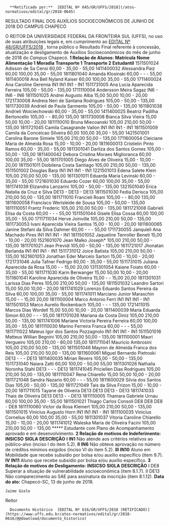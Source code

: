       **Retificado por:**  [EDITAL Nº 645/GR/UFFS/2018](/atos-normativos/edital/gr/2018-0645) 

   RESULTADO FINAL DOS AUXÍLIOS SOCIOECONÔMICOS DE JUNHO DE 2018 DO CAMPUS CHAPECÓ  

 O REITOR DA UNIVERSIDADE FEDERAL DA FRONTEIRA SUL (UFFS), no uso de suas atribuições legais e, em cumprimento ao [EDITAL Nº 48/GR/UFFS/2018](https://www.uffs.edu.br/atos-normativos/edital/gr/2018-0048)  , torna público o Resultado Final referente à concessão, atualização e desligamento de Auxílios Socioeconômicos do mês de junho de 2018 do *Campus* Chapecó.  **1 Relação de Alunos:**      **Matrícula**    **Nome**    **Alimentação 1**    **Moradia**    **Transporte 1**    **Transporte 2**    **Estudantil**      1511501024   Adisson de Sa Censi   60,00   -   35,00   -   55,00     1411400032   Alessandra Paiz   60,00   100,00   35,00   -   55,00     1811801040   Amanda Klosinski   60,00   -   -   -   55,00     1811400018   Ana Bell Nyland Kaiser   60,00   100,00   35,00   -   55,00     1711400024   Ana Caroline Geremia   IN1   IN1   IN1   -   IN1     1511731005   Ana Lucia Aparecida Ferreira   105,00   -   50,00   -   135,00     1711110004   Andersson Meira Sagaz   IN6   -   IN6   -   IN6     1811501025   Andrei Augusto Alba   15,00   50,00   10,00   -   20,00     1721730008   Andreia Neri de Santana Rodrigues   105,00   -   50,00   -   135,00     1811730039   Andrieli de Paula Sarmento   105,00   -   50,00   -   135,00     1611801038   Andrieli Woiciechowski   60,00   -   35,00   -   55,00     1411400025   Beatriz Padilha Bertoncello   105,00   -   -   80,00   135,00     1811730008   Bianca Silva Vieira   15,00   50,00   10,00   -   20,00     1811110010   Bruna Miecoanski   105,00   210,00   50,00   -   135,00     1811721045   Camila Casagrande Vailon   IN1   IN1   IN1   -   IN1     1811501009   Camila da Conceicao Silveira   60,00   100,00   35,00   -   55,00     1421501001   Carolina Barone Simiele   105,00   210,00   50,00   -   135,00     1711600054   Cleiciane Maria de Almeida Rosa   15,00   -   10,00   -   20,00     1811600013   Cristielin Pinto Ramos   60,00   -   35,00   -   55,00     1811301041   Darliza dos Santos Gomes   105,00   -   50,00   -   135,00     1811400042   Debora Cristina Moraes Miglioranca   60,00   100,00   35,00   -   55,00     1811701005   Diego Alves de Oliveira   15,00   -   10,00   -   20,00     1811501011   Diobilena Costa Santiago   105,00   210,00   50,00   -   135,00     1511501002   Douglas Barp   IN1   IN1   IN1   -   IN1     1221501013   Edena Salete Klein   105,00   210,00   50,00   -   135,00     1611301011   Eduarda Maria Levinski   60,00   -   35,00   -   55,00     1721601030   Eduardo Cozer   60,00   100,00   35,00   -   55,00     1811741039   Elizandra Lanzarini   105,00   -   50,00   -   135,00     1321501040   Erica Natalia da Cruz e Silva   DE13   -   DE13   -   DE13     1811501030   Fedia Derisca   105,00   210,00   50,00   -   135,00     1811711010   Francieli Roani   105,00   -   -   80,00   135,00     1811600058   Francisco Werisleide de Sousa   105,00   -   50,00   -   135,00     1811110051   Frantz Frederic   105,00   210,00   50,00   -   135,00     1811721008   Gabrieli Elisa da Costa   60,00   -   -   -   55,00     1511501044   Gisele Elisa Cossa   60,00   100,00   35,00   -   55,00     1711711034   Herve Joinville   105,00   210,00   50,00   -   135,00     1811730053   Ivani Aparecida Vieira Santos   15,00   -   10,00   -   20,00     1811600065   Janine Stefani da Silva Dahmer   60,00   -   -   -   55,00     1711730055   Janquieli Ana Machado Pires   IN1   IN1   IN1   -   IN1     1811501052   Jaqueline Tenroller Beneti   15,00   -   10,00   -   20,00     1521601070   Jean Malko Joseph*   105,00   210,00   50,00   -   135,00     1811701021   Jean Previdi   105,00   -   50,00   -   135,00     1611721017   Jhonatan Berlanda   IN1   IN1   IN1   -   IN1     1511731012   Joice Batista   105,00   210,00   50,00   -   135,00     1621601053   Jonathan Eder Marcelo Sartori   15,00   -   10,00   -   20,00     1721731046   Julia Tafner Fedrigo   60,00   -   35,00   -   55,00     1511731015   Juliana Aparecida da Rosa   15,00   -   -   15,00   20,00     1311301054   Kaiane Foiato   60,00   -   35,00   -   55,00     1611711030   Karin Berwanger   15,00   50,00   10,00   -   20,00     1511801041   Karoline Aparecida de Oliveira   15,00   -   -   15,00   20,00     1811301031   Larissa Dias Peres   105,00   210,00   50,00   -   135,00     1811501032   Leandro Sartori   15,00   50,00   10,00   -   20,00     1811741029   Lorenzo Eduardo Santos Pereira da Silva   60,00   100,00   35,00   -   55,00     1811741011   Marciano Junior Maraschin   15,00   -   -   15,00   20,00     1811100004   Marco Antonio Ferri   IN1   IN1   IN1   -   IN1     1811501053   Marco Aurelio Rockenbach   105,00   -   -   -   135,00     1721411015   Marcos Dias Wordell   15,00   50,00   10,00   -   20,00     1811400039   Maria Eduarda Simon   60,00   -   -   -   55,00     1811701026   Mariana da Costa Diniz   105,00   210,00   50,00   -   135,00     1611741006   Mariane Victoria Pereira Ferreira   60,00   100,00   35,00   -   55,00     1811110030   Marino Ferreira Franca   60,00   -   -   -   55,00     1811711022   Mateus Igor dos Santos Pozzagnolo   IN1   IN1   IN1   -   IN1     1511501016   Matteus Willian Begnini   105,00   210,00   50,00   -   135,00     1811100001   Mauri Vergueiro   105,00   210,00   -   80,00   135,00     1811711041   Mauricio Ambrosini   105,00   210,00   50,00   -   135,00     1811501046   Mayron de Almeida Franca dos Reis   105,00   210,00   50,00   -   135,00     1811600061   Miguel Bernardo Pietroski   DE13   -   -   -   DE13     1811400035   Mirian Revers   105,00   -   50,00   -   135,00     1511731040   Naiara Zatti   60,00   100,00   -   50,00   55,00     1811301026   Nathalia Noronha Stahl   DE13   -   -   -   DE13     1811741045   Priciellen Dias Rodrigues   105,00   210,00   50,00   -   135,00     1811110047   Rena Chiarello   15,00   50,00   10,00   -   20,00     1811721048   Sandra Nazario   60,00   -   -   -   55,00     1811600029   Silvia dos Santos Dias   105,00   -   50,00   -   135,00     1811721049   Tais da Silva Frizon   15,00   -   10,00   -   20,00     1811711015   Tayane de Oliveira   DE13   DE13   DE13   -   DE13     1811741033   Thais de Oliveira   DE13   DE13   -   -   DE13     1811110005   Thamara Gabriele Urnau   60,00   100,00   35,00   -   55,00     1811501021   Thiago Carlos Consoli   DE8   DE8   DE8   -   DE8     1811110060   Victor da Rosa Kleinert   105,00   210,00   50,00   -   135,00     1811501015   Vinicius Augusto Horn   IN1   IN1   IN1   -   IN1     1811100035   Vinicius Cornelius   60,00   100,00   35,00   -   55,00     1811301037   Vitoria Caroline Chiarello   15,00   -   10,00   -   20,00     1811741012   Waleska Maria de Oliveira Facini   105,00   210,00   50,00   -   135,00     ***** Estudante com Plano de Acompanhamento aprovado e em desenvolvimento.  **2 Relação de motivos de Indeferimento:**      **INSICSO**    **SIGLA**    **DESCRIÇÃO**      **I**    **IN1**    Não atende aos critérios relativos ao público-alvo (inciso I do item 5.2).     **II**    **IN6**    Não obteve aprovação no número de créditos mínimos exigidos (inciso VI do item 5.2).     **III**    **IN10**    Aluno em Mobilidade que recebe subsídio por bolsa e/ou auxílio específico (item 9.7).     **IV**    **IN11**    Aluno que recebe subsídio por bolsa e/ou auxílio específico.       **3 Relação de motivos de Desligamento:**      **INSICSO**    **SIGLA**    **DESCRIÇÃO**      I   DE8   Superar a situação de vulnerabilidade socioeconômica (item 8.1.7).     II   DE13   Não comparecimento ao SAE para assinatura da inscrição (item 8.1.12).          **Data do ato:** Chapecó-SC, 13 de junho de 2018.   
 

    Jaime Giolo   
 Reitor 

      Documento Histórico  [EDITAL Nº 616/GR/UFFS/2018 (RETIFICADO)](https://www.uffs.edu.br/atos-normativos/edital/gr/2018-0616/@@download/documento_historico)     
      